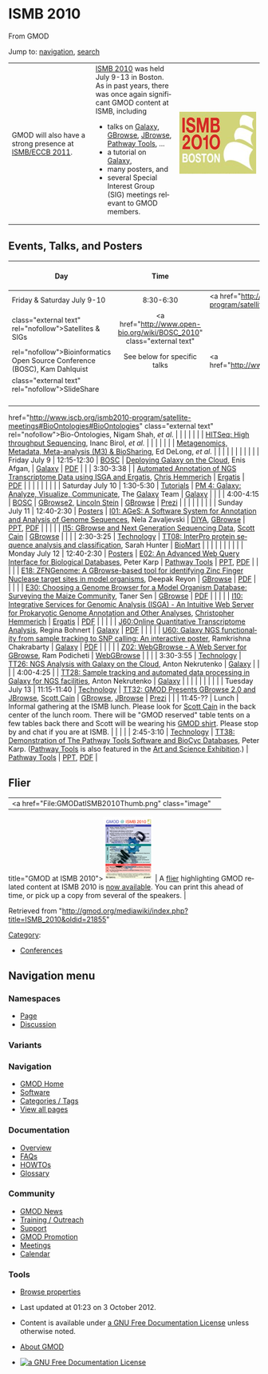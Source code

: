 <div id="mw-page-base" class="noprint">

</div>

<div id="mw-head-base" class="noprint">

</div>

<div id="content" class="mw-body" role="main">

<span id="top"></span>

<div id="mw-js-message" style="display:none;">

</div>



# <span dir="auto">ISMB 2010</span>

<div id="bodyContent">

<div id="siteSub">

From GMOD

</div>

<div id="contentSub">

</div>

<div id="jump-to-nav" class="mw-jump">

Jump to: [navigation](#mw-navigation), [search](#p-search)

</div>

<div id="mw-content-text" class="mw-content-ltr" lang="en" dir="ltr">

<table>
<colgroup>
<col style="width: 33%" />
<col style="width: 33%" />
<col style="width: 33%" />
</colgroup>
<tbody>
<tr class="odd">
<td><div class="emphasisbox">
GMOD will also have a strong presence at <a href="ISMB/ECCB_2011"
title="ISMB/ECCB 2011">ISMB/ECCB 2011</a>.
</div></td>
<td><a href="http://www.iscb.org/ismb2010" class="external text"
rel="nofollow">ISMB 2010</a> was held July 9-13 in Boston. As in past
years, there was once again significant GMOD content at ISMB, including
<ul>
<li>talks on <a href="Galaxy.1" title="Galaxy">Galaxy</a>, <a
href="GBrowse.1" title="GBrowse">GBrowse</a>, <a href="JBrowse.1"
title="JBrowse">JBrowse</a>, <a href="Pathway_Tools.1"
title="Pathway Tools">Pathway Tools</a>, ...</li>
<li>a tutorial on <a href="Galaxy.1" title="Galaxy">Galaxy</a>,</li>
<li>many posters, and</li>
<li>several Special Interest Group (SIG) meetings relevant to GMOD
members.</li>
</ul></td>
<td><a href="http://www.iscb.org/ismb2010" rel="nofollow"
title="ISMB 2010 Conference"><img
src="../mediawiki/images/4/46/ISMB2010_logo.jpg" width="207"
height="124" alt="ISMB 2010 Conference" /></a></td>
</tr>
</tbody>
</table>

  

## <span id="Events.2C_Talks.2C_and_Posters" class="mw-headline">Events, Talks, and Posters</span>

| Day | Time | Track | Title & Presenter/Organizer | Components | Slides / Poster |
|----|:--:|----|----|----|----|
| Friday & Saturday July 9-10 | 8:30-6:30 | <a href="http://www.iscb.org/ismb2010-program/satellite-meetings"
class="external text" rel="nofollow">Satellites &amp; SIGs</a> | <a href="http://www.open-bio.org/wiki/BOSC_2010" class="external text"
rel="nofollow">Bioinformatics Open Source Conference (BOSC)</a>, Kam Dahlquist | See below for specific talks | <a href="http://www.slideshare.net/bosc2010/presentations"
class="external text" rel="nofollow">SlideShare</a> |
|  |  |  | <a
href="http://www.iscb.org/ismb2010-program/satellite-meetings#BioOntologies#BioOntologies"
class="external text" rel="nofollow">Bio-Ontologies</a>, Nigam Shah, *et al.* |  |  |
|  |  |  | <a
href="http://www.iscb.org/ismb2010-program/satellite-meetings#HiTSeq#HiTSeq"
class="external text" rel="nofollow">HITSeq: High throughput
Sequencing</a>, Inanc Birol, *et al.* |  |  |
|  |  |  | <a
href="http://gensc.org/gc_wiki/images/8/87/BioSharing-SIG-Handout.pdf"
class="external text" rel="nofollow">Metagenomics, Metadata,
Meta-analysis (M3) &amp; BioSharing</a>, Ed DeLong, *et al.* |  |  |
|  |  |  |  |  |  |
| Friday July 9 | 12:15-12:30 | <a
href="http://www.iscb.org/ismb2010-program/satellite-meetings#BOSC#BOSC"
class="external text" rel="nofollow">BOSC</a> | <a href="http://www.slideshare.net/bosc2010/afgan-bosc2010-galaxycloud"
class="external text" rel="nofollow">Deploying Galaxy on the Cloud</a>, Enis Afgan, | [Galaxy](Galaxy.1 "Galaxy") | <a href="../mediawiki/images/3/3e/DeployingGalaxyCloudBOSC2010.pdf"
class="internal" title="DeployingGalaxyCloudBOSC2010.pdf">PDF</a> |
|  | 3:30-3:38 |  | <a
href="http://www.slideshare.net/bosc2010/hemmerich-bosc2010-isgaergatis"
class="external text" rel="nofollow">Automated Annotation of NGS
Transcriptome Data using ISGA and Ergatis</a>, [Chris Hemmerich](User:Chemmeri "User:Chemmeri") | <a href="Ergatis" class="mw-redirect" title="Ergatis">Ergatis</a> | <a href="../mediawiki/images/1/10/NGSTranscriptomeISGAErgatis.pdf"
class="internal" title="NGSTranscriptomeISGAErgatis.pdf">PDF</a> |
|  |  |  |  |  |  |
| Saturday July 10 | 1:30-5:30 | <a href="http://www.iscb.org/ismb2010-program/ismb2010-tutorials"
class="external text" rel="nofollow">Tutorials</a> | <a
href="http://www.iscb.org/ismb2010-program/ismb2010-tutorials#PM4#PM4"
class="external text" rel="nofollow">PM 4: Galaxy: Analyze, Visualize,
Communicate</a>, The [Galaxy](Galaxy.1 "Galaxy") Team | [Galaxy](Galaxy.1 "Galaxy") |  |
|  | 4:00-4:15 | <a
href="http://www.iscb.org/ismb2010-program/satellite-meetings#BOSC#BOSC"
class="external text" rel="nofollow">BOSC</a> | <a href="http://www.open-bio.org/w/images/d/df/34_BOSC2010.pdf"
class="external text" rel="nofollow">GBrowse2</a>, [Lincoln Stein](User:Lstein "User:Lstein") | [GBrowse](GBrowse.1 "GBrowse") | <a href="http://prezi.com/xwpsks7tnnd8/gbrowse-20-bosc-talk/"
class="external text" rel="nofollow">Prezi</a> |
|  |  |  |  |  |  |
| Sunday July 11 | 12:40-2:30 | <a
href="http://www.iscb.org/cms_addon/conferences/ismb2010/posterlist.php"
class="external text" rel="nofollow">Posters</a> | <a
href="http://www.iscb.org/cms_addon/conferences/ismb2010/posterlist.php?cat=I"
class="external text" rel="nofollow">I01: AGeS: A Software System for
Annotation and Analysis of Genome Sequences</a>, Nela Zavaljevski | [DIYA](DIYA "DIYA"), [GBrowse](GBrowse.1 "GBrowse") | <a href="../mediawiki/images/1/1c/AGesISMB2010Poster.pptx"
class="internal" title="AGesISMB2010Poster.pptx">PPT</a>, <a href="../mediawiki/images/1/14/AGesISMB2010Poster.pdf"
class="internal" title="AGesISMB2010Poster.pdf">PDF</a> |
|  |  |  | <a
href="http://www.iscb.org/cms_addon/conferences/ismb2010/posterlist.php?cat=I"
class="external text" rel="nofollow">I15: GBrowse and Next Generation
Sequencing Data</a>, [Scott Cain](User:Scott "User:Scott") | [GBrowse](GBrowse.1 "GBrowse") |  |
|  | 2:30-3:25 | <a
href="http://www.iscb.org/cms_addon/conferences/ismb2010/technologytrack.php"
class="external text" rel="nofollow">Technology</a> | <a
href="http://www.iscb.org/cms_addon/conferences/ismb2010/technologytrack.php#TT08#TT08"
class="external text" rel="nofollow">TT08: InterPro protein sequence
analysis and classification</a>, Sarah Hunter | [BioMart](BioMart "BioMart") |  |
|  |  |  |  |  |  |
| Monday July 12 | 12:40-2:30 | <a
href="http://www.iscb.org/cms_addon/conferences/ismb2010/posterlist.php"
class="external text" rel="nofollow">Posters</a> | <a
href="http://www.iscb.org/cms_addon/conferences/ismb2010/posterlist.php?cat=E"
class="external text" rel="nofollow">E02: An Advanced Web Query
Interface for Biological Databases</a>, Peter Karp | [Pathway Tools](Pathway_Tools.1 "Pathway Tools") | <a href="../mediawiki/images/b/b3/PathwayToolsPosterISMB2010.ppt"
class="internal" title="PathwayToolsPosterISMB2010.ppt">PPT</a>, <a href="../mediawiki/images/b/be/PathwayToolsPosterISMB2010.pdf"
class="internal" title="PathwayToolsPosterISMB2010.pdf">PDF</a> |
|  |  |  | <a
href="http://www.iscb.org/cms_addon/conferences/ismb2010/posterlist.php?cat=E"
class="external text" rel="nofollow">E18: ZFNGenome: A GBrowse-based
tool for identifying Zinc Finger Nuclease target sites in model
organisms</a>, Deepak Reyon | [GBrowse](GBrowse.1 "GBrowse") | <a href="../mediawiki/images/5/55/ZFNGenomeGBrowseISMB2010.pdf"
class="internal" title="ZFNGenomeGBrowseISMB2010.pdf">PDF</a> |
|  |  |  | <a
href="http://www.iscb.org/cms_addon/conferences/ismb2010/posterlist.php?cat=E"
class="external text" rel="nofollow">E30: Choosing a Genome Browser for
a Model Organism Database: Surveying the Maize Community</a>, Taner Sen | [GBrowse](GBrowse.1 "GBrowse") | <a href="../mediawiki/images/7/75/MaizeGDBGBrowseISMB2010.pdf"
class="internal" title="MaizeGDBGBrowseISMB2010.pdf">PDF</a> |
|  |  |  | <a
href="http://www.iscb.org/cms_addon/conferences/ismb2010/posterlist.php?cat=I"
class="external text" rel="nofollow">I10: Integrative Services for
Genomic Analysis (ISGA) - An Intuitive Web Server for Prokaryotic Genome
Annotation and Other Analyses</a>, [Christopher Hemmerich](User:Chemmeri "User:Chemmeri") | <a href="Ergatis" class="mw-redirect" title="Ergatis">Ergatis</a> | <a href="../mediawiki/images/7/7f/ISGAISMB2010Poster.pdf"
class="internal" title="ISGAISMB2010Poster.pdf">PDF</a> |
|  |  |  | <a
href="http://www.iscb.org/cms_addon/conferences/ismb2010/posterlist.php?cat=J"
class="external text" rel="nofollow">J60:Online Quantitative
Transcriptome Analysis</a>, Regina Bohnert | [Galaxy](Galaxy.1 "Galaxy") | <a
href="../mediawiki/images/e/ec/Oqtans_Online_Quantitative_Transcriptome_AnalysisISMB2010.pdf"
class="internal"
title="Oqtans Online Quantitative Transcriptome AnalysisISMB2010.pdf">PDF</a> |
|  |  |  | <a
href="http://www.iscb.org/cms_addon/conferences/ismb2010/posterlist.php?cat=U"
class="external text" rel="nofollow">U60: Galaxy NGS functionality from
sample tracking to SNP calling: An interactive poster</a>, Ramkrishna Chakrabarty | [Galaxy](Galaxy.1 "Galaxy") | <a href="../mediawiki/images/3/31/GalaxyNGSISMB2010.pdf"
class="internal" title="GalaxyNGSISMB2010.pdf">PDF</a> |
|  |  |  | <a
href="http://www.iscb.org/cms_addon/conferences/ismb2010/posterlist.php?cat=Z"
class="external text" rel="nofollow">Z02: WebGBrowse - A Web Server for
GBrowse</a>, Ram Podicheti | [WebGBrowse](WebGBrowse.1 "WebGBrowse") |  |
|  | 3:30-3:55 | <a
href="http://www.iscb.org/cms_addon/conferences/ismb2010/technologytrack.php"
class="external text" rel="nofollow">Technology</a> | <a
href="http://www.iscb.org/cms_addon/conferences/ismb2010/technologytrack.php#TT26#TT26"
class="external text" rel="nofollow">TT26: NGS Analysis with Galaxy on
the Cloud</a>, Anton Nekrutenko | [Galaxy](Galaxy.1 "Galaxy") |  |
|  | 4:00-4:25 |  | <a
href="http://www.iscb.org/cms_addon/conferences/ismb2010/technologytrack.php#TT28#TT28"
class="external text" rel="nofollow">TT28: Sample tracking and automated
data processing in Galaxy for NGS facilities</a>, Anton Nekrutenko | [Galaxy](Galaxy.1 "Galaxy") |  |
|  |  |  |  |  |  |
| Tuesday July 13 | 11:15-11:40 | <a
href="http://www.iscb.org/cms_addon/conferences/ismb2010/technologytrack.php"
class="external text" rel="nofollow">Technology</a> | <a
href="http://www.iscb.org/cms_addon/conferences/ismb2010/technologytrack.php#TT32#TT32"
class="external text" rel="nofollow">TT32: GMOD Presents GBrowse 2.0 and
JBrowse</a>, [Scott Cain](User:Scott "User:Scott") | [GBrowse](GBrowse.1 "GBrowse"), [JBrowse](JBrowse.1 "JBrowse") | <a href="http://prezi.com/nx4jy4etq-ug/gbrowse-20-and-jbrowse-for-ismb/"
class="external text" rel="nofollow">Prezi</a> |
|  | 11:45-?? | Lunch | Informal gathering at the ISMB lunch. Please look for [Scott Cain](User:Scott "User:Scott") in the back center of the lunch room. There will be "GMOD reserved" table tents on a few tables back there and Scott will be wearing his <a href="http://www.cafepress.com/GenericMOD" class="external text"
rel="nofollow">GMOD shirt</a>. Please stop by and chat if you are at ISMB. |  |  |
|  | 2:45-3:10 | <a
href="http://www.iscb.org/cms_addon/conferences/ismb2010/technologytrack.php"
class="external text" rel="nofollow">Technology</a> | <a
href="http://www.iscb.org/cms_addon/conferences/ismb2010/technologytrack.php#TT38#TT38"
class="external text" rel="nofollow">TT38: Demonstration of The Pathway
Tools Software and BioCyc Databases</a>, Peter Karp. ([Pathway Tools](Pathway_Tools.1 "Pathway Tools") is also featured in the <a
href="http://www.iscb.org/cms_addon/conferences/ismb2010/artscience.php"
class="external text" rel="nofollow">Art and Science Exhibition</a>.) | [Pathway Tools](Pathway_Tools.1 "Pathway Tools") | <a href="../mediawiki/images/b/b9/PathwayToolsTalkISMB2010.ppt"
class="internal" title="PathwayToolsTalkISMB2010.ppt">PPT</a>, <a href="../mediawiki/images/a/a4/PathwayToolsTalkISMB2010.pdf"
class="internal" title="PathwayToolsTalkISMB2010.pdf">PDF</a> |

## <span id="Flier" class="mw-headline">Flier</span>

|  |  |
|----|----|
| <a href="File:GMODatISMB2010Thumb.png" class="image"
title="GMOD at ISMB 2010"><img
src="../mediawiki/images/a/a4/GMODatISMB2010Thumb.png" width="100"
height="129" alt="GMOD at ISMB 2010" /></a> | A [flier](File:GMODatISMB2010.pdf "File:GMODatISMB2010.pdf") highlighting GMOD related content at ISMB 2010 is [now available](File:GMODatISMB2010.pdf "File:GMODatISMB2010.pdf"). You can print this ahead of time, or pick up a copy from several of the speakers. |

</div>

<div class="printfooter">

Retrieved from
"<http://gmod.org/mediawiki/index.php?title=ISMB_2010&oldid=21855>"

</div>

<div id="catlinks" class="catlinks">

<div id="mw-normal-catlinks" class="mw-normal-catlinks">

[Category](Special:Categories "Special:Categories"):

- [Conferences](Category:Conferences "Category:Conferences")

</div>

</div>

<div class="visualClear">

</div>

</div>

</div>

<div id="mw-navigation">

## Navigation menu

<div id="mw-head">



<div id="left-navigation">

<div id="p-namespaces" class="vectorTabs" role="navigation"
aria-labelledby="p-namespaces-label">

### Namespaces

- <span id="ca-nstab-main"><a href="ISMB_2010" accesskey="c"
  title="View the content page [c]">Page</a></span>
- <span id="ca-talk"><a
  href="http://gmod.org/mediawiki/index.php?title=Talk:ISMB_2010&amp;action=edit&amp;redlink=1"
  accesskey="t"
  title="Discussion about the content page [t]">Discussion</a></span>

</div>

<div id="p-variants" class="vectorMenu emptyPortlet" role="navigation"
aria-labelledby="p-variants-label">

### 

### Variants[](#)

<div class="menu">

</div>

</div>

</div>

<div id="right-navigation">





</div>



</div>

</div>

</div>

<div id="mw-panel">

<div id="p-logo" role="banner">

<a href="Main_Page"
style="background-image: url(../images/GMOD-cogs.png);"
title="Visit the main page"></a>

</div>

<div id="p-Navigation" class="portal" role="navigation"
aria-labelledby="p-Navigation-label">

### Navigation

<div class="body">

- <span id="n-GMOD-Home">[GMOD Home](Main_Page)</span>
- <span id="n-Software">[Software](GMOD_Components)</span>
- <span id="n-Categories-.2F-Tags">[Categories /
  Tags](Categories)</span>
- <span id="n-View-all-pages">[View all pages](Special:AllPages)</span>

</div>

</div>

<div id="p-Documentation" class="portal" role="navigation"
aria-labelledby="p-Documentation-label">

### Documentation

<div class="body">

- <span id="n-Overview">[Overview](Overview)</span>
- <span id="n-FAQs">[FAQs](Category:FAQ)</span>
- <span id="n-HOWTOs">[HOWTOs](Category:HOWTO)</span>
- <span id="n-Glossary">[Glossary](Glossary)</span>

</div>

</div>

<div id="p-Community" class="portal" role="navigation"
aria-labelledby="p-Community-label">

### Community

<div class="body">

- <span id="n-GMOD-News">[GMOD News](GMOD_News)</span>
- <span id="n-Training-.2F-Outreach">[Training /
  Outreach](Training_and_Outreach)</span>
- <span id="n-Support">[Support](Support)</span>
- <span id="n-GMOD-Promotion">[GMOD Promotion](GMOD_Promotion)</span>
- <span id="n-Meetings">[Meetings](Meetings)</span>
- <span id="n-Calendar">[Calendar](Calendar)</span>

</div>

</div>

<div id="p-tb" class="portal" role="navigation"
aria-labelledby="p-tb-label">

### Tools

<div class="body">


- <span id="t-smwbrowselink"><a href="Special:Browse/ISMB_2010" rel="smw-browse">Browse
  properties</a></span>


</div>

</div>

</div>

</div>

<div id="footer" role="contentinfo">

- <span id="footer-info-lastmod">Last updated at 01:23 on 3 October
  2012.</span>
<!-- - <span id="footer-info-viewcount">106,991 page views.</span> -->
- <span id="footer-info-copyright">Content is available under
  <a href="http://www.gnu.org/licenses/fdl-1.3.html" class="external"
  rel="nofollow">a GNU Free Documentation License</a> unless otherwise
  noted.</span>

<!-- -->

- <span id="footer-places-about">[About
  GMOD](GMOD:About "GMOD:About")</span>

<!-- -->

- <span id="footer-copyrightico">[<img src="http://www.gnu.org/graphics/gfdl-logo-small.png" width="88"
  height="31" alt="a GNU Free Documentation License" />](http://www.gnu.org/licenses/fdl-1.3.html)</span>




</div>

